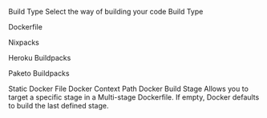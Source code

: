 Build Type
Select the way of building your code
Build Type


Dockerfile

Nixpacks

Heroku Buildpacks

Paketo Buildpacks

Static
Docker File
Docker Context Path
Docker Build Stage
Allows you to target a specific stage in a Multi-stage Dockerfile. If empty, Docker defaults to build the last defined stage.
